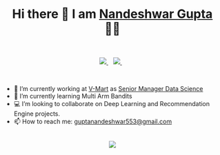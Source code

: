 <h1 align='center'>
  Hi there 👋 I am <a href="https://nandeshwar.in/"> Nandeshwar Gupta</a> 👨‍💻
</h1>

<br>

<p align='center'>
  
  <a href="https://www.linkedin.com/in/nandeshwargupta/">
    <img src="https://img.shields.io/badge/linkedin-%230077B5.svg?&style=for-the-badge&logo=linkedin&logoColor=white" />
  </a>&nbsp;&nbsp;
  <a href="https://twitter.com/nandeshwar_g">
    <img src="https://img.shields.io/badge/Twitter-1DA1F2?style=for-the-badge&logo=twitter&logoColor=white" />        
  </a>&nbsp;&nbsp;
  
</p>

<br>

- 🔭 I’m currently working at [V-Mart](https://www.linkedin.com/company/v-mart-retail-ltd./) as [Senior Manager Data Science](https://nandeshwar.in/about/)
- 🌱 I’m currently learning Multi Arm Bandits
- 💻 I’m looking to collaborate on Deep Learning and Recommendation Engine projects.
- 📫 How to reach me: [guptanandeshwar553@gmail.com](mailto:guptanandeshwar553@gmail.com)

<br>

<div align='center'>
<img src="https://github-readme-stats.vercel.app/api?username=nandesh553&show_icons=true">
</div>
